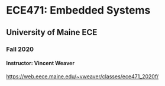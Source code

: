 # ECE471: Embedded Systems
## University of Maine ECE
### Fall 2020
#### Instructor: Vincent Weaver

https://web.eece.maine.edu/~vweaver/classes/ece471_2020f/
